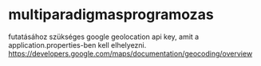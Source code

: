 # multiparadigmasprogramozas

futatásához szükséges google geolocation api key, amit a application.properties-ben kell elhelyezni.
https://developers.google.com/maps/documentation/geocoding/overview
